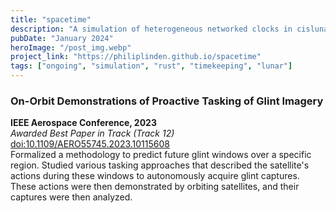 ```yaml
---
title: "spacetime"
description: "A simulation of heterogeneous networked clocks in cislunar space, built in Rust on the Bevy game engine."
pubDate: "January 2024"
heroImage: "/post_img.webp"
project_link: "https://philiplinden.github.io/spacetime"
tags: ["ongoing", "simulation", "rust", "timekeeping", "lunar"]
---
```


### On-Orbit Demonstrations of Proactive Tasking of Glint Imagery
**IEEE Aerospace Conference, 2023**  
*Awarded Best Paper in Track (Track 12)* [doi:10.1109/AERO55745.2023.10115608](https://doi.org/10.1109/AERO55745.2023.10115608)  
Formalized a methodology to predict future glint windows over a specific region. Studied various tasking approaches that described the satellite's actions during these windows to autonomously acquire glint captures. These actions were then demonstrated by orbiting satellites, and their captures were then analyzed.
